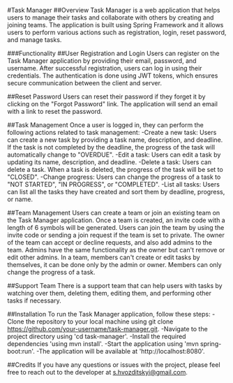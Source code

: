 
#Task Manager
##Overview
Task Manager is a web application that helps users to manage their tasks and collaborate with others by creating and joining teams. The application is built using Spring Framework and it allows users to perform various actions such as registration, login, reset password, and manage tasks.

###Functionality
##User Registration and Login
Users can register on the Task Manager application by providing their email, password, and username. After successful registration, users can log in using their credentials. The authentication is done using JWT tokens, which ensures secure communication between the client and server.

##Reset Password
Users can reset their password if they forget it by clicking on the "Forgot Password" link. The application will send an email with a link to reset the password.

##Task Management
Once a user is logged in, they can perform the following actions related to task management:
-Create a new task: Users can create a new task by providing a task name, description, and deadline. If the task is not completed by the deadline, the progress of the task will automatically change to "OVERDUE".
-Edit a task: Users can edit a task by updating its name, description, and deadline.
-Delete a task: Users can delete a task. When a task is deleted, the progress of the task will be set to "CLOSED".
-Change progress: Users can change the progress of a task to "NOT STARTED", "IN PROGRESS", or "COMPLETED".
-List all tasks: Users can list all the tasks they have created and sort them by deadline, progress, or name.

##Team Management
Users can create a team or join an existing team on the Task Manager application. Once a team is created, an invite code with a length of 6 symbols will be generated. Users can join the team by using the invite code or sending a join request if the team is set to private. The owner of the team can accept or decline requests, and also add admins to the team. Admins have the same functionality as the owner but can't remove or edit other admins. In a team, members can't create or edit tasks by themselves, it can be done only by the admin or owner. Members can only change the progress of a task.

##Support Team
There is a support team that can help users with tasks by watching over them, deleting them, editing them, and performing other tasks if necessary.

##Installation
To run the Task Manager application, follow these steps:
-Clone the repository to your local machine using git clone https://github.com/your-username/task-manager.git.
-Navigate to the project directory using 'cd task-manager'.
-Install the required dependencies 'using mvn install'.
-Start the application using 'mvn spring-boot:run'.
-The application will be available at 'http://localhost:8080'.

##Credits
If you have any questions or issues with the project, please feel free to reach out to the developer at s.hvozditskyi@gmail.com.
